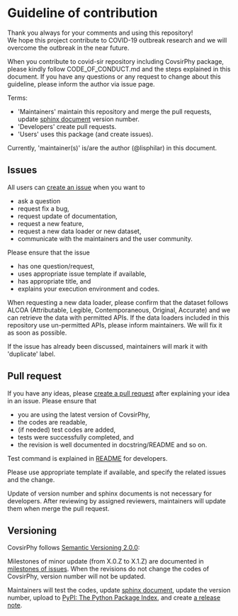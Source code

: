 # Guideline of contribution
Thank you always for your comments and using this repository!  
We hope this project contribute to COVID-19 outbreak research and we will overcome the outbreak in the near future.

When you contribute to covid-sir repository including CovsirPhy package, please kindly follow CODE_OF_CONDUCT.md and the steps explained in this document. If you have any questions or any request to change about this guideline, please inform the author via issue page.

Terms:
- 'Maintainers' maintain this repository and merge the pull requests, update [sphinx document](https://lisphilar.github.io/covid19-sir/) version number.
- 'Developers' create pull requests.
- 'Users' uses this package (and create issues).

Currently, 'maintainer(s)' is/are the author (@lisphilar) in this document.

## Issues
All users can [create an issue](https://github.com/lisphilar/covid19-sir/issues) when you want to
- ask a question
- request fix a bug,
- request update of documentation,
- request a new feature,
- request a new data loader or new dataset,
- communicate with the maintainers and the user community.

Please ensure that the issue
- has one question/request,
- uses appropriate issue template if available,
- has appropriate title, and
- explains your execution environment and codes.

When requesting a new data loader, please confirm that the dataset follows ALCOA (Attributable, Legible, Contemporaneous, Original, Accurate) and we can retrieve the data with permitted APIs. If the data loaders included in this repository use un-permitted APIs, please inform maintainers. We will fix it as soon as possible.

If the issue has already been discussed, maintainers will mark it with 'duplicate' label.

## Pull request
If you have any ideas, please [create a pull request](https://github.com/lisphilar/covid19-sir/pulls) after explaining your idea in an issue.
Please ensure that
- you are using the latest version of CovsirPhy,
- the codes are readable,
- (if needed) test codes are added,
- tests were successfully completed, and
- the revision is well documented in docstring/README and so on.

Test command is explained in [README](https://github.com/lisphilar/covid19-sir/blob/master/README.md) for developers.

Please use appropriate template if available, and specify the related issues and the change.

Update of version number and sphinx documents is not necessary for developers. After reviewing by assigned reviewers, maintainers will update them when merge the pull request.

## Versioning
CovsirPhy follows [Semantic Versioning 2.0.0](https://semver.org/):

Milestones of minor update (from X.0.Z to X.1.Z) are documented in [milestones of issues](https://github.com/lisphilar/covid19-sir/milestones).
When the revisions do not change the codes of CovsirPhy, version number will not be updated.

Maintainers will test the codes, update [sphinx document](https://lisphilar.github.io/covid19-sir/), update the version number, upload to [PyPI: The Python Package Index](https://pypi.org/), and create [a release note](https://github.com/lisphilar/covid19-sir/releases).
